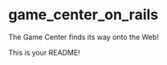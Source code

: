 game_center_on_rails
====================

The Game Center finds its way onto the Web!

This is your README!
